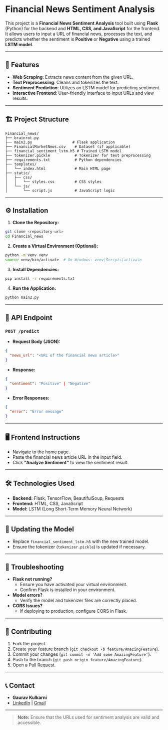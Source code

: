 # Financial News Sentiment Analysis

This project is a **Financial News Sentiment Analysis** tool built using **Flask** (Python) for the backend and **HTML, CSS, and JavaScript** for the frontend. It allows users to input a URL of financial news, processes the text, and predicts whether the sentiment is **Positive** or **Negative** using a trained **LSTM model**.

---

## 🚀 Features
- **Web Scraping**: Extracts news content from the given URL.
- **Text Preprocessing**: Cleans and tokenizes the text.
- **Sentiment Prediction**: Utilizes an LSTM model for predicting sentiment.
- **Interactive Frontend**: User-friendly interface to input URLs and view results.

---

## 🏗️ Project Structure
```
Financial_news/
├── brainrot.py
├── main2.py                  # Flask application
├── FinancialMarketNews.csv    # Dataset (if applicable)
├── financial_sentiment_lstm.h5 # Trained LSTM model
├── tokenizer.pickle           # Tokenizer for text preprocessing
├── requirements.txt           # Python dependencies
├── templates/
│   └── index.html             # Main HTML page
├── static/
│   ├── css/
│   │   └── styles.css         # CSS styles
│   └── js/
│       └── script.js          # JavaScript logic
```

---

## ⚙️ Installation

1. **Clone the Repository:**
```bash
git clone <repository-url>
cd Financial_news
```

2. **Create a Virtual Environment (Optional):**
```bash
python -m venv venv
source venv/bin/activate  # On Windows: venv\Scripts\activate
```

3. **Install Dependencies:**
```bash
pip install -r requirements.txt
```

4. **Run the Application:**
```bash
python main2.py
```

---

## 📄 API Endpoint

### `POST /predict`
- **Request Body (JSON):**
```json
{
  "news_url": "<URL of the financial news article>"
}
```
- **Response:**
```json
{
  "sentiment": "Positive" | "Negative"
}
```
- **Error Responses:**
```json
{
  "error": "Error message"
}
```

---

## 🖥️ Frontend Instructions
- Navigate to the home page.
- Paste the financial news article URL in the input field.
- Click **"Analyze Sentiment"** to view the sentiment result.

---

## 🛠️ Technologies Used
- **Backend:** Flask, TensorFlow, BeautifulSoup, Requests
- **Frontend:** HTML, CSS, JavaScript
- **Model:** LSTM (Long Short-Term Memory Neural Network)

---

## 🔄 Updating the Model
- Replace `financial_sentiment_lstm.h5` with the new trained model.
- Ensure the tokenizer (`tokenizer.pickle`) is updated if necessary.

---

## 🐛 Troubleshooting
- **Flask not running?**
  - Ensure you have activated your virtual environment.
  - Confirm Flask is installed in your environment.
- **Model errors?**
  - Verify the model and tokenizer files are correctly placed.
- **CORS Issues?**
  - If deploying to production, configure CORS in Flask.

---

## 🤝 Contributing
1. Fork the project.
2. Create your feature branch (`git checkout -b feature/AmazingFeature`).
3. Commit your changes (`git commit -m 'Add some AmazingFeature'`).
4. Push to the branch (`git push origin feature/AmazingFeature`).
5. Open a Pull Request.

---

## 📞 Contact
- **Gaurav Kulkarni**
- [LinkedIn](#www.linkedin.com/in/gaurav-kulkarni-742276243) | [Gmail](#gmmusic711@gmail.com)

---

> **Note:** Ensure that the URLs used for sentiment analysis are valid and accessible.
